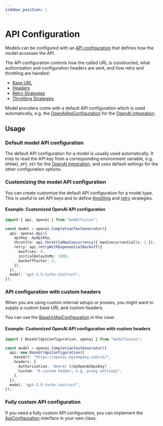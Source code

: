 ```yaml
---
sidebar_position: 1
---
```


# API Configuration

Models can be configured with an [API configuration](/api/interfaces/ApiConfiguration) that defines how the model accesses the API.

The API configuration controls how the called URL is constructed, what authorization and configuration headers are sent, and how retry and throttling are handled:

- [Base URL](/guide/util/api-configuration/base-url)
- [Headers](/guide/util/api-configuration/headers)
- [Retry Strategies](/guide/util/api-configuration/retry)
- [Throttling Strategies](/guide/util/api-configuration/throttle)

Model providers come with a default API configuration which is used automatically, e.g. the [OpenAIApiConfiguration](/api/classes/OpenAIApiConfiguration) for the [OpenAI integration](/integration/model-provider/openai).

## Usage

### Default model API configuration

The default API configuration for a model is usually used automatically.
It tries to read the API key from a corresponding environment variable, e.g. `OPENAI_API_KEY` for the [OpenAI integration](/integration/model-provider/openai), and uses default settings for the other configuration options.

### Customizing the model API configuration

You can create customize the default API configuration for a model type.
This is useful to set API keys and to define [throttling](/guide/util/api-configuration/throttle) and [retry](/guide/util/api-configuration/retry) strategies.

#### Example: Customized OpenAI API configuration

```ts
import { api, openai } from "modelfusion";

const model = openai.CompletionTextGenerator({
  api: openai.Api({
    apiKey: myApiKey,
    throttle: api.throttleMaxConcurrency({ maxConcurrentCalls: 1 }),
    retry: api.retryWithExponentialBackoff({
      maxTries: 8,
      initialDelayInMs: 1000,
      backoffFactor: 2,
    }),
  }),
  model: "gpt-3.5-turbo-instruct",
});
```

### API configuration with custom headers

When you are using custom internal setups or proxies, you might want to supply a custom base URL and custom headers.

You can use the [BaseUrlApiConfiguration](/api/classes/BaseUrlApiConfiguration) in this case:

#### Example: Customized OpenAI API configuration with custom headers

```ts
import { BaseUrlApiConfiguration, openai } from "modelfusion";

const model = openai.CompletionTextGenerator({
  api: new BaseUrlApiConfiguration({
    baseUrl: "https://openai.mycompany.com/v1/",
    headers: {
      Authorization: `Bearer ${myOpenAIApiKey}`,
      Custom: "A custom header, e.g. proxy settings",
    },
  }),
  model: "gpt-3.5-turbo-instruct",
});
```

### Fully custom API configuration

If you need a fully custom API configuration, you can implement the [ApiConfiguration](/api/interfaces/ApiConfiguration) interface in your own class.
